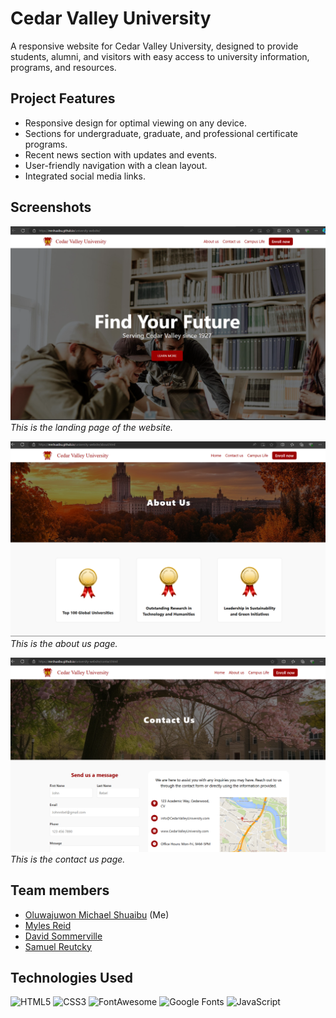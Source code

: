 # Cedar Valley University

A responsive website for Cedar Valley University, designed to provide students, 
alumni, and visitors with easy access to university information, programs, and 
resources.

## Project Features

- Responsive design for optimal viewing on any device.
- Sections for undergraduate, graduate, and professional certificate programs.
- Recent news section with updates and events.
- User-friendly navigation with a clean layout.
- Integrated social media links.

## Screenshots

![Cedar Valley Hero Banner](./src/img/home.png)
*This is the landing page of the website.*

![Cedar Valley News Section](./src/img/about.png)
*This is the about us page.*

![Cedar Valley News Section](./src/img/contact.png)
*This is the contact us page.*

## Team members

- [Oluwajuwon Michael Shuaibu](https://github.com/mrshuaibu) (Me)
- [Myles Reid](https://github.com/myles-reid)
- [David Sommerville](https://github.com/davidsommerville)
- [Samuel Reutcky](https://github.com/SamuelReutcky)

## Technologies Used

![HTML5](https://img.shields.io/badge/HTML5-%23E34F26.svg?style=flat&logo=html5&logoColor=white)
![CSS3](https://img.shields.io/badge/CSS3-%231572B6.svg?style=flat&logo=css3&logoColor=white)
![FontAwesome](https://img.shields.io/badge/FontAwesome-%23339AF0.svg?style=flat&logo=font-awesome&logoColor=white)
![Google Fonts](https://img.shields.io/badge/Google%20Fonts-%234285F4.svg?style=flat&logo=google&logoColor=white)
![JavaScript](https://img.shields.io/badge/JavaScript-%23F7DF1E.svg?style=flat&logo=javascript&logoColor=black)

